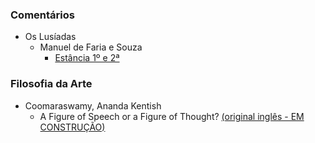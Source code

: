### Comentários
- Os Lusíadas
    - Manuel de Faria e Souza
        - [Estância 1º e 2ª](Comentários\Os%20Lusíadas\Manuel%20de%20Faria%20e%20Souza\Estâncias%201%20e%202)

### Filosofia da Arte
- Coomaraswamy, Ananda Kentish
    - A Figure of Speech or a Figure of Thought? [(original inglês - EM CONSTRUÇÃO)](Filosofia%20da%20Arte\COOMARASWAMY,%20Ananda%20Kentish\A%20Figure%20of%20Speech%20or%20a%20Figure%20of%20Thought)